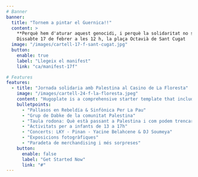 ```yaml
---
# Banner
banner:
  title: "Tornem a pintar el Guernica!!"
  content: >
    **Perquè hem d'aturar aquest genocidi, i perquè la solidaritat no se censura!**<br>
    Dissabte 17 de febrer a les 12 h, la plaça Octavià de Sant Cugat
  image: "/images/cartell-17-f-sant-cugat.jpg"
  button:
    enable: true
    label: "Llegeix el manifest"
    link: "ca/manifest-17f"

# Features
features:
  - title: "Jornada solidaria amb Palestina al Casino de La Floresta"
    image: "/images/cartell-24-f-la-floresta.jpeg"
    content: "Hugoplate is a comprehensive starter template that includes everything you need to get started with your Hugo project. What's Included in Hugoplate"
    bulletpoints:
      - "Pallasos en Rebeldía & Sinfònica Per La Pau"
      - "Grup de Dabke de la comunitat Palestina"
      - "Taula rodona: Què està passant a Palestina i com podem trencar silencis còmplices amb el genocidi?"
      - "Activitats per a infants de 13 a 17h"
      - "Concerts: LKY - Pinan - Yacine Belahcene & DJ Soumeya"
      - "Exposicions fotogràfiques"
      - "Paradeta de merchandising i més sorpreses"
    button:
      enable: false
      label: "Get Started Now"
      link: "#"
---
```

